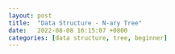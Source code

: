 ```yaml
---
layout: post
title:  "Data Structure - N-ary Tree"
date:   2022-08-08 16:15:07 +0800
categories: [data structure, tree, beginner]
---
```

